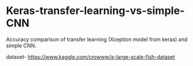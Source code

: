 # Keras-transfer-learning-vs-simple-CNN
Accuracy comparison of transfer learning (Xception model from keras) and simple CNN.

dataset- https://www.kaggle.com/crowww/a-large-scale-fish-dataset
